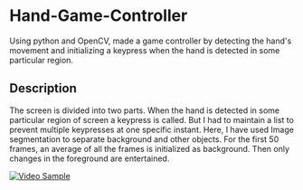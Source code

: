 # Hand-Game-Controller
Using python and OpenCV, made a game controller by detecting the hand's movement and initializing a keypress when the hand is detected in some particular region.

## Description
The screen is divided into two parts. When the hand is detected in some particular region of screen a keypress is called. But I had to maintain a list to prevent multiple keypresses at one specific instant.
Here, I have used Image segmentation to separate background and other objects. For the first 50 frames, an average of all the frames is initialized as background. Then only changes in the foreground are entertained.

[![Video Sample](doc/hand-game.gif)](https://youtu.be/b_CdXHgGUk4)

